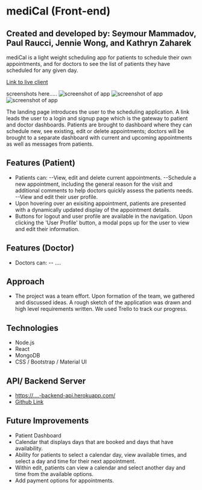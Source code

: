 # mediCal (Front-end)
## Created and developed by: Seymour Mammadov, Paul Raucci, Jennie Wong, and Kathryn Zaharek

mediCal is a light weight scheduling app for patients to schedule their own appointments, and for doctors to see the list of patients they have scheduled for any given day. 

[Link to live client](http:......)

screenshots here.....
![screenshot of app](screenshot-01.png 'Screenshot 1')
![screenshot of app](screenshot-02.png 'Screenshot 2')
![screenshot of app](screenshot-03.png 'Screenshot 3')

The landing page introduces the user to the scheduling application. A link leads the user to a login and signup page which is the gateway to patient and doctor dashboards. Patients are brought to dashboard where they can schedule new, see existing, edit or delete appointments; doctors will be brought to a separate dashboard with current and upcoming appointments as well as messages from patients. 

## Features (Patient)
- Patients can: 
--View, edit and delete current appointments.
--Schedule a new appointment, including the general reason for the visit and additional comments to help doctors quickly assess the patients needs.
--View and edit their user profile. 
- Upon hovering over an exisiting appointment, patients are presented with a dynamically updated display of the appointment details. 
- Buttons for logout and user profile are available in the navigation. Upon clicking the 'User Profile' button, a modal pops up for the user to view and edit their information.

## Features (Doctor)
- Doctors can:
-- ....

## Approach
- The project was a team effort. Upon formation of the team, we gathered and discussed ideas. A rough sketch of the application was drawn and high level requirements written. We used Trello to track our progress. 

## Technologies
- Node.js
- React
- MongoDB
- CSS / Bootstrap / Material UI

## API/ Backend Server
- [https://....-backend-api.herokuapp.com/](https://....-backend-api.herokuapp.com/)
- [Github Link](https://github.com/....)

## Future Improvements
- Patient Dashboard
- Calendar that displays days that are booked and days that have availability. 
- Ability for patients to select a calendar day, view available times, and select a day and time for their next appointment.
- Within edit, patients can view a calendar and select another day and time from the available options. 
- Add payment options for appointments. 
